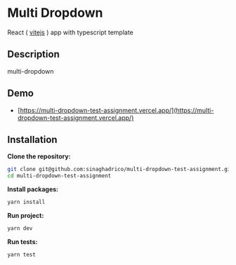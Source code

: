 # Multi Dropdown

React ( [vitejs](https://vitejs.dev/) ) app with typescript template

## Description

multi-dropdown

## Demo

-   [https://multi-dropdown-test-assignment.vercel.app/](https://multi-dropdown-test-assignment.vercel.app/)

## Installation

**Clone the repository:**
   ```bash
   git clone git@github.com:sinaghadrico/multi-dropdown-test-assignment.git
   cd multi-dropdown-test-assignment
 ```

 **Install packages:**
   ```bash
  yarn install
 ```
 **Run project:**
   ```bash
  yarn dev
 ```
  **Run tests:**
   ```bash
  yarn test
 ```